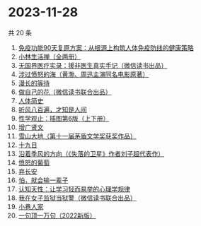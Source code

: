 # 2023-11-28

共 20 条

<!-- BEGIN WEREAD -->
<!-- 最后更新时间 2023-11-28 02:08:10 +0800 -->
1. [免疫功能90天复原方案：从根源上构筑人体免疫防线的健康策略](https://weread.qq.com/web/bookDetail/69632030813ab856ag01554c)
1. [小林生活禅（全两册）](https://weread.qq.com/web/bookDetail/25d32400813ab705dg0163e9)
1. [无国界医疗实录：援非医生真实手记（微信读书出品）](https://weread.qq.com/web/bookDetail/ad332060813ab8565g0142f3)
1. [涉过愤怒的海（黄渤、周迅主演同名电影原著）](https://weread.qq.com/web/bookDetail/2be327e0813ab850dg016536)
1. [漫长的等待](https://weread.qq.com/web/bookDetail/f2932290813ab84dfg013dd6)
1. [做自己的花（微信读书联合出品）](https://weread.qq.com/web/bookDetail/6d532fa0813ab8562g019bca)
1. [人体简史](https://weread.qq.com/web/bookDetail/698326e071eda5e269837c3)
1. [听风八百遍，才知是人间](https://weread.qq.com/web/bookDetail/848325a0813ab849ag010245)
1. [性学观止：插图第6版（上下册）](https://weread.qq.com/web/bookDetail/af832000813ab7b4cg01059b)
1. [增广贤文](https://weread.qq.com/web/bookDetail/ffb329605c0de0ffb2e184e)
1. [雪山大地（第十一届茅盾文学奖获奖作品）](https://weread.qq.com/web/bookDetail/9e3327e0813ab80d3g018411)
1. [十九日](https://weread.qq.com/web/bookDetail/42b328e0813ab82c3g018943)
1. [沿着季风的方向（《失落的卫星》作者刘子超代表作）](https://weread.qq.com/web/bookDetail/77d32fc0813ab8531g0142a3)
1. [愤怒的葡萄](https://weread.qq.com/web/bookDetail/7e232bf071bc29a37e28a0a)
1. [弃长安](https://weread.qq.com/web/bookDetail/fa932fc0813ab7f99g019743)
1. [怕，就会输一辈子](https://weread.qq.com/web/bookDetail/57b32bf05e21ec57ba20d9e)
1. [认知天性：让学习轻而易举的心理学规律](https://weread.qq.com/web/bookDetail/8a23249071691b8b8a28da3)
1. [我在女子监狱当狱警（微信读书联合出品）](https://weread.qq.com/web/bookDetail/a6832ec0813ab84c3g0110fe)
1. [小巷人家](https://weread.qq.com/web/bookDetail/41532d00813ab79b6g010ac3)
1. [一句顶一万句（2022新版）](https://weread.qq.com/web/bookDetail/3de32670813ab703eg013597)
<!-- END WEREAD -->